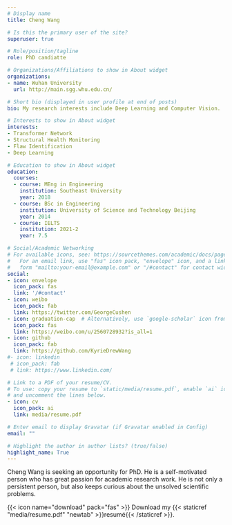 ```yaml
---
# Display name
title: Cheng Wang

# Is this the primary user of the site?
superuser: true

# Role/position/tagline
role: PhD candiatte

# Organizations/Affiliations to show in About widget
organizations:
- name: Wuhan University
  url: http://main.sgg.whu.edu.cn/

# Short bio (displayed in user profile at end of posts)
bio: My research interests include Deep Learning and Computer Vision.

# Interests to show in About widget
interests:
- Transformer Network 
- Structural Health Monitoring
- Flaw Identification
- Deep Learning

# Education to show in About widget
education:
  courses:
  - course: MEng in Engineering
    institution: Southeast University
    year: 2018
  - course: BSc in Engineering
    institution: University of Science and Technology Beijing
    year: 2014
  - course: IELTS
    institution: 2021-2
    year: 7.5

# Social/Academic Networking
# For available icons, see: https://sourcethemes.com/academic/docs/page-builder/#icons
#   For an email link, use "fas" icon pack, "envelope" icon, and a link in the
#   form "mailto:your-email@example.com" or "/#contact" for contact widget.
social:
- icon: envelope
  icon_pack: fas
  link: '/#contact'
- icon: weibo
  icon_pack: fab
  link: https://twitter.com/GeorgeCushen
- icon: graduation-cap  # Alternatively, use `google-scholar` icon from `ai` icon pack
  icon_pack: fas
  link: https://weibo.com/u/2560728932?is_all=1
- icon: github
  icon_pack: fab
  link: https://github.com/KyrieDrewWang
#- icon: linkedin
 # icon_pack: fab
 # link: https://www.linkedin.com/

# Link to a PDF of your resume/CV.
# To use: copy your resume to `static/media/resume.pdf`, enable `ai` icons in `params.toml`, 
# and uncomment the lines below.
- icon: cv
  icon_pack: ai
  link: media/resume.pdf

# Enter email to display Gravatar (if Gravatar enabled in Config)
email: ""

# Highlight the author in author lists? (true/false)
highlight_name: True
---
```


Cheng Wang is seeking an opportunity for PhD.
He is a self-motivated person who has great passion for academic research work. He is not only a persistent person, but also keeps curious about the unsolved scientific problems. 



{{< icon name="download" pack="fas" >}} Download my {{< staticref "media/resume.pdf" "newtab" >}}resumé{{< /staticref >}}.
